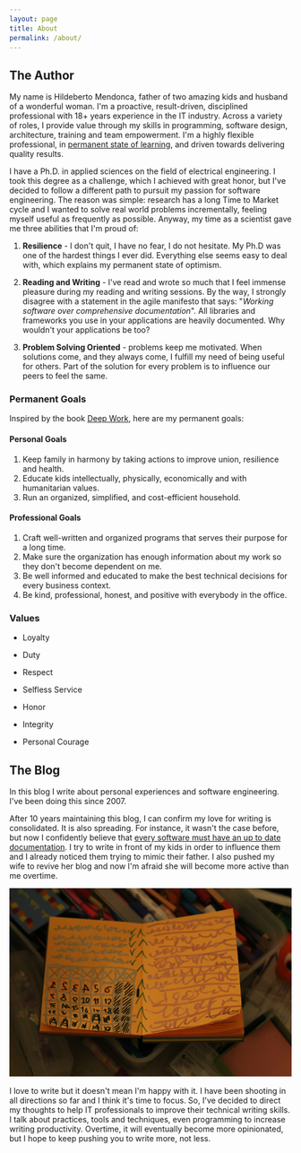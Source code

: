```yaml
---
layout: page
title: About
permalink: /about/
---
```


## The Author

My name is Hildeberto Mendonca, father of two amazing kids and husband of a wonderful woman. I'm a proactive, result-driven, disciplined professional with 18+ years experience in the IT industry. Across a variety of roles, I provide value through my skills in programming, software design, architecture, training and team empowerment. I'm a highly flexible professional, in [permanent state of learning][projects], and driven towards delivering quality results.

I have a Ph.D. in applied sciences on the field of electrical engineering. I took this degree as a challenge, which I achieved with great honor, but I've decided to follow a different path to pursuit my passion for software engineering. The reason was simple: research has a long Time to Market cycle and I wanted to solve real world problems incrementally, feeling myself useful as frequently as possible. Anyway, my time as a scientist gave me three abilities that I'm proud of:

1. **Resilience** - I don't quit, I have no fear, I do not hesitate. My Ph.D was one of the hardest things I ever did. Everything else seems easy to deal with, which explains my permanent state of optimism.

2. **Reading and Writing** - I've read and wrote so much that I feel immense pleasure during my reading and writing sessions. By the way, I strongly disagree with a statement in the agile manifesto that says: "_Working software over comprehensive documentation_". All libraries and frameworks you use in your applications are heavily documented. Why wouldn't your applications be too?

3. **Problem Solving Oriented** - problems keep me motivated. When solutions come, and they always come, I fulfill my need of being useful for others. Part of the solution for every problem is to influence our peers to feel the same.

### Permanent Goals

Inspired by the book [Deep Work](/books/2017/10/deep-work.html), here are my permanent goals:

#### Personal Goals

1. Keep family in harmony by taking actions to improve union, resilience and health.
2. Educate kids intellectually, physically, economically and with humanitarian values.
3. Run an organized, simplified, and cost-efficient household.

#### Professional Goals

1. Craft well-written and organized programs that serves their purpose for a long time.
2. Make sure the organization has enough information about my work so they don't become dependent on me.
3. Be well informed and educated to make the best technical decisions for every business context.
4. Be kind, professional, honest, and positive with everybody in the office.

### Values

- Loyalty

- Duty

- Respect

- Selfless Service

- Honor

- Integrity

- Personal Courage

## The Blog

In this blog I write about personal experiences and software engineering. I've been doing this since 2007.

<canvas id="myChart" width="400" height="200"></canvas>
<script>
var ctx = document.getElementById('myChart').getContext('2d');
var myChart = new Chart(ctx, {
    type: 'bar',
    data: {
        labels: ['2007', '2008', '2009', '2010', '2011', '2012', '2013', '2014', '2015', '2016', '2017', '2018'],
        datasets: [{
            label: '# of Posts',
            data: [8, 34, 42, 29, 8, 9, 7, 2, 6, 4, 5, 12],
            backgroundColor: [
                'rgba(255, 99, 132, 0.2)',
                'rgba(54, 162, 235, 0.2)',
                'rgba(255, 206, 86, 0.2)',
                'rgba(75, 192, 192, 0.2)',
                'rgba(153, 102, 255, 0.2)',
                'rgba(255, 159, 64, 0.2)',
                'rgba(255, 99, 132, 0.2)',
                'rgba(54, 162, 235, 0.2)',
                'rgba(255, 206, 86, 0.2)',
                'rgba(75, 192, 192, 0.2)',
                'rgba(153, 102, 255, 0.2)',
                'rgba(255, 159, 64, 0.2)'
            ],
            borderColor: [
                'rgba(255, 99, 132, 1)',
                'rgba(54, 162, 235, 1)',
                'rgba(255, 206, 86, 1)',
                'rgba(75, 192, 192, 1)',
                'rgba(153, 102, 255, 1)',
                'rgba(255, 159, 64, 1)',
                'rgba(255, 99, 132, 1)',
                'rgba(54, 162, 235, 1)',
                'rgba(255, 206, 86, 1)',
                'rgba(75, 192, 192, 1)',
                'rgba(153, 102, 255, 1)',
                'rgba(255, 159, 64, 1)'
            ],
            borderWidth: 1
        }]
    },
    options: {
        scales: {
            yAxes: [{
                ticks: {
                    beginAtZero: true
                }
            }]
        }
    }
});
</script>

After 10 years maintaining this blog, I can confirm my love for writing is consolidated. It is also spreading. For instance, it wasn't the case before, but now I confidently believe that [every software must have an up to date documentation](/2018/01/rethinking-software-documentation.html). I try to write in front of my kids in order to influence them and I already noticed them trying to mimic their father. I also pushed my wife to revive her blog and now I'm afraid she will become more active than me overtime.

![Kids writing](/images/pages/about-website.jpg)

I love to write but it doesn't mean I'm happy with it. I have been shooting in all directions so far and I think it's time to focus. So, I've decided to direct my thoughts to help IT professionals to improve their technical writing skills. I talk about practices, tools and techniques, even programming to increase writing productivity. Overtime, it will eventually become more opinionated, but I hope to keep pushing you to write more, not less.

[projects]: /projects
